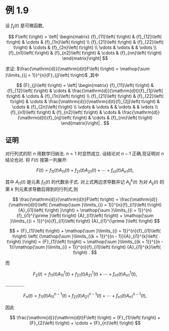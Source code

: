 # 例 1.9
设 ${f}_{ij}\left( t\right)$ 是可微函数,

$$
F\left( t\right) = \left| \begin{matrix} {f}_{11}\left( t\right) & {f}_{12}\left( t\right) & \cdots & {f}_{1n}\left( t\right) \\ {f}_{21}\left( t\right) & {f}_{22}\left( t\right) & \cdots & {f}_{2n}\left( t\right) \\ \vdots & \vdots & & \vdots \\ {f}_{n1}\left( t\right) & {f}_{n2}\left( t\right) & \cdots & {f}_{nn}\left( t\right) \end{matrix}\right|
$$

求证: $\frac{\mathrm{d}}{\mathrm{d}t}F\left( t\right) = \mathop{\sum }\limits_{{j = 1}}^{n}{F}_{j}\left( t\right)$ ,其中

$$
{F}_{j}\left( t\right) = \left| \begin{matrix} {f}_{11}\left( t\right) & {f}_{12}\left( t\right) & \cdots & \frac{\mathrm{d}}{\mathrm{d}t}{f}_{1j}\left( t\right) & \cdots & {f}_{1n}\left( t\right) \\ {f}_{21}\left( t\right) & {f}_{22}\left( t\right) & \cdots & \frac{\mathrm{d}}{\mathrm{d}t}{f}_{2j}\left( t\right) & \cdots & {f}_{2n}\left( t\right) \\ \vdots & \vdots & & \vdots & & \vdots \\ {f}_{n1}\left( t\right) & {f}_{n2}\left( t\right) & \cdots & \frac{\mathrm{d}}{\mathrm{d}t}{f}_{nj}\left( t\right) & \cdots & {f}_{nn}\left( t\right) \end{matrix}\right| .
$$

## 证明 
对行列式的阶 $n$ 用数学归纳法. $n = 1$ 时显然成立. 设结论对 $n - 1$ 正确,现证明对 $n$ 结论也对. 将 $F\left( t\right)$ 按第一列展开:

$$
F\left( t\right) = {f}_{11}\left( t\right) {A}_{11}\left( t\right) + {f}_{21}\left( t\right) {A}_{21}\left( t\right) + \cdots + {f}_{n1}\left( t\right) {A}_{n1}\left( t\right) ,
$$

其中 ${A}_{i1}\left( t\right)$ 是元素 ${f}_{i1}\left( t\right)$ 的代数余子式. 对上式两边求导数并记 ${A}_{ij}^{k}\left( t\right)$ 为对 ${A}_{ij}\left( t\right)$ 的第 $k$ 列元素求导数后得到的行列式,则

$$
\frac{\mathrm{d}}{\mathrm{d}t}F\left( t\right) = \frac{\mathrm{d}}{\mathrm{d}t}\left( {\mathop{\sum }\limits_{{i = 1}}^{n}{f}_{i1}\left( t\right) {A}_{i1}\left( t\right) }\right) = \mathop{\sum }\limits_{{i = 1}}^{n}{f}_{i1}^{\prime }\left( t\right) {A}_{i1}\left( t\right) + \mathop{\sum }\limits_{{i = 1}}^{n}{f}_{i1}\left( t\right) {A}_{i1}^{\prime }\left( t\right)
$$

$$
= {F}_{1}\left( t\right) + \mathop{\sum }\limits_{{i = 1}}^{n}{f}_{i1}\left( t\right) \left( {\mathop{\sum }\limits_{{k = 1}}^{{n - 1}}{A}_{i1}^{k}\left( t\right) }\right) = {F}_{1}\left( t\right) + \mathop{\sum }\limits_{{k = 1}}^{{n - 1}}\mathop{\sum }\limits_{{i = 1}}^{n}{f}_{i1}\left( t\right) {A}_{i1}^{k}\left( t\right) .
$$

而

$$
{F}_{2}\left( t\right) = {f}_{11}\left( t\right) {A}_{11}^{1}\left( t\right) + {f}_{21}\left( t\right) {A}_{21}^{1}\left( t\right) + \cdots + {f}_{n1}\left( t\right) {A}_{n1}^{1}\left( t\right) ,
$$

...............

$$
{F}_{n}\left( t\right) = {f}_{11}\left( t\right) {A}_{11}^{n - 1}\left( t\right) + {f}_{21}\left( t\right) {A}_{21}^{n - 1}\left( t\right) + \cdots + {f}_{n1}\left( t\right) {A}_{n1}^{n - 1}\left( t\right) ,
$$

因此

$$
\frac{\mathrm{d}}{\mathrm{d}t}F\left( t\right) = {F}_{1}\left( t\right) + {F}_{2}\left( t\right) + \cdots + {F}_{n}\left( t\right)
$$